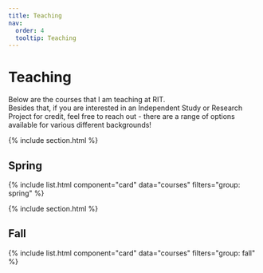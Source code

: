 ```yaml
---
title: Teaching
nav:
  order: 4
  tooltip: Teaching
---
```


# <i class="fas fa-feather-alt"></i>Teaching

Below are the courses that I am teaching at RIT.<br>
Besides that, if you are interested in an Independent Study or Research Project for credit, feel free to reach out - there are a range of options available for various different backgrounds!

{% include section.html %}

## Spring

{% include list.html component="card" data="courses" filters="group: spring" %}

{% include section.html %}

## Fall

{% include list.html component="card" data="courses" filters="group: fall" %}

